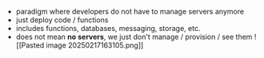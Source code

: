 - paradigm where developers do not have to manage servers anymore
- just deploy code / functions
- includes functions, databases, messaging, storage, etc.
- does not mean **no servers**, we just don't manage / provision / see them
![[Pasted image 20250217163105.png]] 